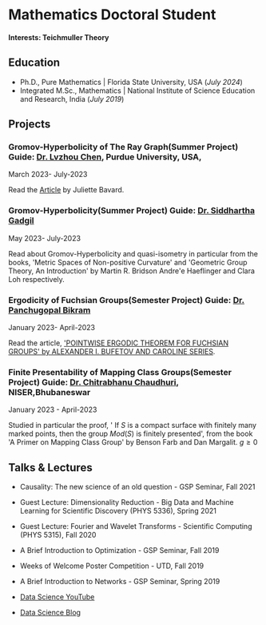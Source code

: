# Mathematics Doctoral Student

#### Interests: Teichmuller Theory 

## Education
- Ph.D., Pure Mathematics | Florida State University, USA (_July 2024_)								       		
- Integrated M.Sc., Mathematics	| National Institute of Science Education and Research, India (_July 2019_)	 			        		





## Projects
### Gromov-Hyperbolicity of The Ray Graph(Summer Project) Guide: [Dr. Lvzhou Chen](https://lvzhouchen.github.io/), Purdue University, USA, 
March 2023- July-2023

Read the 
[Article](https://arxiv.org/pdf/1802.02715.pdf)
by Juliette Bavard. 




### Gromov-Hyperbolicity(Summer Project) Guide: [Dr. Siddhartha Gadgil](http://math.iisc.ernet.in/~gadgil/) 
May 2023- July-2023

Read about Gromov-Hyperbolicity and quasi-isometry in particular from the books, 'Metric Spaces of Non-positive Curvature' and 'Geometric Group Theory, An Introduction' by Martin R. Bridson Andre'e Haeflinger and Clara Loh respectively.

### Ergodicity of Fuchsian Groups(Semester Project) Guide: [Dr. Panchugopal Bikram](https://www.niser.ac.in/sms/professor/bikram)
January 2023- April-2023

Read the article, ['POINTWISE ERGODIC THEOREM FOR FUCHSIAN GROUPS' by ALEXANDER I. BUFETOV AND CAROLINE SERIES](https://arxiv.org/abs/1010.3362}).

### Finite Presentability of Mapping Class Groups(Semester Project) Guide: [Dr. Chitrabhanu Chaudhuri](http://www.niser.ac.in/~chitrabhanu/), NISER,Bhubaneswar
January 2023 - April-2023

Studied in particular the proof, ' If $S$ is a compact surface with finitely many marked points, then the group $Mod(S)$ is finitely presented', from the book 'A Primer on Mapping Class Group' by Benson Farb and Dan Margalit. $g \ge 0$


## Talks & Lectures
- Causality: The new science of an old question - GSP Seminar, Fall 2021
- Guest Lecture: Dimensionality Reduction - Big Data and Machine Learning for Scientific Discovery (PHYS 5336), Spring 2021
- Guest Lecture: Fourier and Wavelet Transforms - Scientific Computing (PHYS 5315), Fall 2020
- A Brief Introduction to Optimization - GSP Seminar, Fall 2019
- Weeks of Welcome Poster Competition - UTD, Fall 2019
- A Brief Introduction to Networks - GSP Seminar, Spring 2019

- [Data Science YouTube](https://www.youtube.com/channel/UCa9gErQ9AE5jT2DZLjXBIdA)



- [Data Science Blog](https://medium.com/@shawhin)
